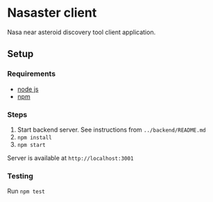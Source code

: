 # Nasaster client

Nasa near asteroid discovery tool client application.

## Setup

### Requirements

- [node js](https://nodejs.org/en/)
- [npm](https://docs.npmjs.com/downloading-and-installing-node-js-and-npm)

### Steps

1. Start backend server. See instructions from `../backend/README.md`
2. `npm install`
3. `npm start`

Server is available at `http://localhost:3001`

### Testing

Run `npm test`
